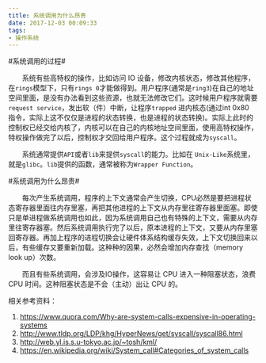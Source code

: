 ```yaml
---
title: 系统调用为什么昂贵
date: 2017-12-03 00:09:33
tags:
- 操作系统
---
```


#系统调用的过程#

&emsp;&emsp;系统有些高特权的操作，比如访问 IO 设备，修改内核状态，修改其他程序，在`rings`模型下，只有`rings 0`才能做得到。用户程序(通常是`ring3`)在自己的地址空间里面，是没有办法看到这些资源，也就无法修改它们。这时候用户程序就需要`request service`，发出软（件）中断，让程序`trapped` 进内核态(通过int 0x80 指令，实际上这不仅仅是进程的状态转换，也是进程的状态转换)。实际上此时的控制权已经交给内核了，内核可以在自己的内核地址空间里面，使用高特权操作，特权操作做完了以后，控制权才交回给用户程序。这个过程就成为`syscall`。

&emsp;&emsp;系统通常提供`API`或者`lib`来提供`syscall`的能力。比如在 `Unix-Like`系统里，就是`glibc`。`lib`提供的函数，通常被称为`Wrapper Function`。    

#系统调用为什么昂贵#

&emsp;&emsp;每次产生系统调用，程序的上下文通常会产生切换，CPU必然是要把进程状态寄存器里面往内存里塞，再把其他进程的上下文从内存里往寄存器里面塞。即使只是单进程做系统调用也如此，因为系统调用自己也有特殊的上下文，需要从内存里往寄存器塞。然后系统调用执行完了以后，原本进程的上下文，又要从内存里塞回寄存器。再加上程序的进程切换会让硬件体系结构缓存失效，上下文切换回来以后，有些缓存又要重新加载。这种种的因果，必然会增加内存查找（memory look up）次数。

&emsp;&emsp;而且有些系统调用，会涉及IO操作，这容易让 CPU 进入一种阻塞状态，浪费 CPU 时间。这种阻塞状态是不会（主动）出让 CPU 的。

相关参考资料：

1. https://www.quora.com/Why-are-system-calls-expensive-in-operating-systems
2. http://www.tldp.org/LDP/khg/HyperNews/get/syscall/syscall86.html
3. http://web.yl.is.s.u-tokyo.ac.jp/~tosh/kml/
4. https://en.wikipedia.org/wiki/System_call#Categories_of_system_calls

